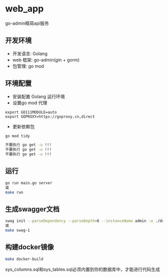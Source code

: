 # web_app
go-admin精简api服务

## 开发环境
* 开发语言: Golang
* web 框架: go-admin(gin + gorm)
* 包管理: go mod

## 环境配置
* 安装配置 Golang 运行环境
* 设置go mod 代理
```
export GO111MODULE=auto
export GOPROXY=https://goproxy.cn,direct
```
* 更新依赖包
```bash
go mod tidy

不要执行 go get -u !!!
不要执行 go get -u !!!
不要执行 go get -u !!!
```

## 运行
```bash
go run main.go server
或
make run
```

## 生成swagger文档
```bash
swag init --parseDependency --parseDepth=6 --instanceName admin -o ./docs/admin
或
make swag-1
```

## 构建docker镜像
```bash
make docker-build
```

sys_columns.sql和sys_tables.sql必须内置到你的数据库中，才能进行代码生成

